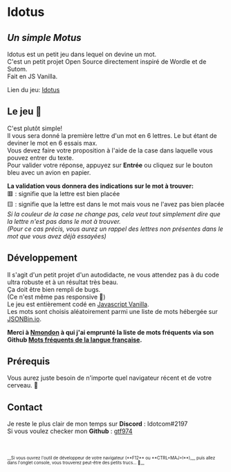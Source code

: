 # Idotus
## _Un simple Motus_

Idotus est un petit jeu dans lequel on devine un mot.  
C'est un petit projet Open Source directement inspiré de Wordle et de Sutom.  
Fait en JS Vanilla.  

Lien du jeu: [Idotus](https://idotus.netlify.app)

## Le jeu 📜
C'est plutôt simple!  
Il vous sera donné la première lettre d'un mot en 6 lettres. Le but étant de deviner le mot en 6 essais max.  
Vous devez faire votre proposition à l'aide de la case dans laquelle vous pouvez entrer du texte.  
Pour valider votre réponse, appuyez sur **Entrée** ou cliquez sur le bouton bleu avec un avion en papier.  

**La validation vous donnera des indications sur le mot à trouver:**  
🟥 : signifie que la lettre est bien placée  
🟨 : signifie que la lettre est dans le mot mais vous ne l'avez pas bien placée  
_Si la couleur de la case ne change pas, cela veut tout simplement dire que la lettre n'est pas dans le mot à trouver._  
_(Pour ce cas précis, vous aurez un rappel des lettres non présentes dans le mot que vous avez déjà essayées)_  

## Développement
Il s'agit d'un petit projet d'un autodidacte, ne vous attendez pas à du code ultra robuste et à un résultat très beau.  
Ça doit être bien rempli de bugs.  
(Ce n'est même pas responsive 👀)  
Le jeu est entièrement codé en [Javascript Vanilla](https://developer.mozilla.org/fr/docs/Web/JavaScript).  
Les mots sont choisis aléatoirement parmi une liste de mots hébergée sur [JSONBin.io](https://jsonbin.io/).  

**Merci à [Nmondon](https://github.com/nmondon) à qui j'ai emprunté la liste de mots fréquents via son Github [Mots fréquents de la langue française](https://github.com/nmondon/mots-frequents).**

## Prérequis
Vous aurez juste besoin de n'importe quel navigateur récent et de votre cerveau. 🧠

## Contact
Je reste le plus clair de mon temps sur **Discord** : Idotcom#2197  
Si vous voulez checker mon **Github** : [gtf974](https://github.com/gtf974)  

<br>
<br>
<sub><sup>__Si vous ouvrez l'outil de développeur de votre navigateur (**F12** ou **CTRL+MAJ+I**),__  puis allez dans l'onglet console, vous trouverez peut-être des petits trucs... 🐰__</sup></sub>
